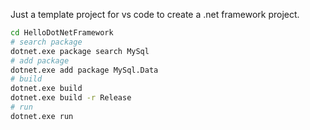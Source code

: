 Just a template project for vs code to create a .net framework project.

```bash
cd HelloDotNetFramework
# search package
dotnet.exe package search MySql
# add package
dotnet.exe add package MySql.Data
# build
dotnet.exe build
dotnet.exe build -r Release
# run
dotnet.exe run
```